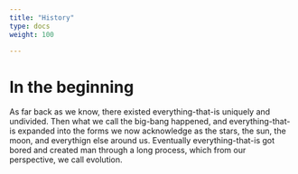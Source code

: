 ```yaml
---
title: "History"
type: docs
weight: 100

---
```


# In the beginning

As far back as we know, there existed everything-that-is uniquely and undivided. Then what we call the big-bang happened, and everything-that-is expanded into the forms we now acknowledge as the stars, the sun, the moon, and everythign else around us.  Eventually everything-that-is got bored and created man through a long process, which from our perspective, we call evolution.